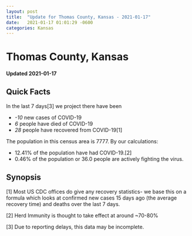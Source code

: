```yaml
---
layout: post
title:  "Update for Thomas County, Kansas - 2021-01-17"
date:   2021-01-17 01:01:29 -0600
categories: Kansas
---
```


# Thomas County, Kansas
#### Updated 2021-01-17

## Quick Facts

In the last 7 days[3] we project there have been
- *-10* new cases of COVID-19
- *6* people have died of COVID-19
- *28* people have recovered from COVID-19[1]

The population in this census area is 7777. By our calculations:
- 12.41% of the population have had COVID-19.[2]
- 0.46% of the population or 36.0 people are actively fighting the virus.

## Synopsis




[1] Most US CDC offices do give any recovery statistics- we base this on a formula which looks at confirmed new cases
15 days ago (the average recovery time) and deaths over the last 7 days.

[2] Herd Immunity is thought to take effect at around ~70-80%

[3] Due to reporting delays, this data may be incomplete.
 
    